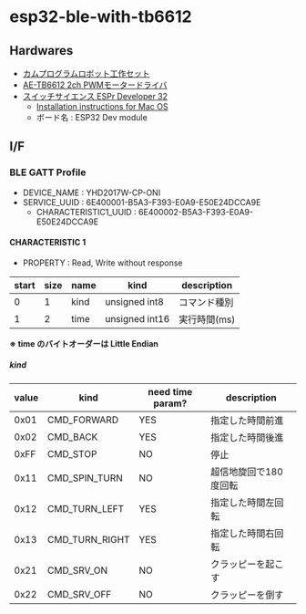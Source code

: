# esp32-ble-with-tb6612

## Hardwares

- [カムプログラムロボット工作セット](http://www.tamiya.com/japan/products/70227/index.html)
- [AE-TB6612 2ch PWMモータードライバ](http://akizukidenshi.com/download/ds/akizuki/AE-TB6612.pdf)
- [スイッチサイエンス ESPr Developer 32](https://www.switch-science.com/catalog/3210/)
  - [Installation instructions for Mac OS](https://github.com/espressif/arduino-esp32/blob/master/docs/arduino-ide/mac.md)
  - ボード名 : ESP32 Dev module

## I/F

### BLE GATT Profile

- DEVICE_NAME : YHD2017W-CP-ONI
- SERVICE_UUID : 6E400001-B5A3-F393-E0A9-E50E24DCCA9E
  - CHARACTERISTIC1_UUID : 6E400002-B5A3-F393-E0A9-E50E24DCCA9E

#### CHARACTERISTIC 1

- PROPERTY : Read, Write without response

| start | size | name | kind | description | 
|-------|-----|-----|-----|-----|
| 0     |   1 | kind | unsigned int8  | コマンド種別 |
| 1     |   2 | time | unsigned int16 | 実行時間(ms) |

**※ time のバイトオーダーは Little Endian**

##### kind

| value | kind           | need time param? | description      | 
|-------|----------------|------------------|------------------|
| 0x01  | CMD_FORWARD    | YES              | 指定した時間前進 | 
| 0x02  | CMD_BACK       | YES              | 指定した時間後進 | 
| 0xFF  | CMD_STOP       | NO               | 停止 | 
| 0x11  | CMD_SPIN_TURN  | NO               | 超信地旋回で180度回転 |
| 0x12  | CMD_TURN_LEFT  | YES              | 指定した時間左回転 | 
| 0x13  | CMD_TURN_RIGHT | YES              | 指定した時間右回転 | 
| 0x21  | CMD_SRV_ON     | NO               | クラッピーを起こす | 
| 0x22  | CMD_SRV_OFF    | NO               | クラッピーを倒す　 | 

